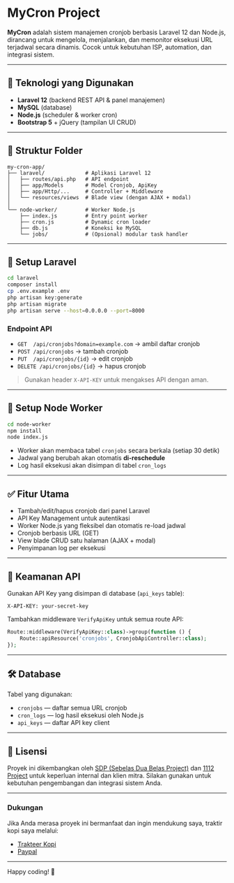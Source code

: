# MyCron Project

**MyCron** adalah sistem manajemen cronjob berbasis Laravel 12 dan Node.js, dirancang untuk mengelola, menjalankan, dan memonitor eksekusi URL terjadwal secara dinamis. Cocok untuk kebutuhan ISP, automation, dan integrasi sistem.

---

## 🚀 Teknologi yang Digunakan

- **Laravel 12** (backend REST API & panel manajemen)
- **MySQL** (database)
- **Node.js** (scheduler & worker cron)
- **Bootstrap 5** + jQuery (tampilan UI CRUD)

---

## 📂 Struktur Folder

```
my-cron-app/
├── laravel/             # Aplikasi Laravel 12
│   ├── routes/api.php   # API endpoint
│   ├── app/Models       # Model Cronjob, ApiKey
│   ├── app/Http/...     # Controller + Middleware
│   └── resources/views  # Blade view (dengan AJAX + modal)
│
└── node-worker/         # Worker Node.js
    ├── index.js         # Entry point worker
    ├── cron.js          # Dynamic cron loader
    ├── db.js            # Koneksi ke MySQL
    └── jobs/            # (Opsional) modular task handler
```

---

## 🔧 Setup Laravel

```bash
cd laravel
composer install
cp .env.example .env
php artisan key:generate
php artisan migrate
php artisan serve --host=0.0.0.0 --port=8000
```

### Endpoint API
- `GET  /api/cronjobs?domain=example.com` → ambil daftar cronjob
- `POST /api/cronjobs` → tambah cronjob
- `PUT  /api/cronjobs/{id}` → edit cronjob
- `DELETE /api/cronjobs/{id}` → hapus cronjob

> Gunakan header `X-API-KEY` untuk mengakses API dengan aman.

---

## 🔧 Setup Node Worker

```bash
cd node-worker
npm install
node index.js
```

- Worker akan membaca tabel `cronjobs` secara berkala (setiap 30 detik)
- Jadwal yang berubah akan otomatis **di-reschedule**
- Log hasil eksekusi akan disimpan di tabel `cron_logs`

---

## ✅ Fitur Utama

- Tambah/edit/hapus cronjob dari panel Laravel
- API Key Management untuk autentikasi
- Worker Node.js yang fleksibel dan otomatis re-load jadwal
- Cronjob berbasis URL (GET)
- View blade CRUD satu halaman (AJAX + modal)
- Penyimpanan log per eksekusi

---

## 🔐 Keamanan API

Gunakan API Key yang disimpan di database (`api_keys` table):

```http
X-API-KEY: your-secret-key
```

Tambahkan middleware `VerifyApiKey` untuk semua route API:
```php
Route::middleware(VerifyApiKey::class)->group(function () {
    Route::apiResource('cronjobs', CronjobApiController::class);
});
```

---

## 🛠 Database

Tabel yang digunakan:
- `cronjobs` — daftar semua URL cronjob
- `cron_logs` — log hasil eksekusi oleh Node.js
- `api_keys` — daftar API key client

---

## 📄 Lisensi

Proyek ini dikembangkan oleh [SDP (Sebelas Dua Belas Project)](https://mywifi.web.id) dan [1112 Project](https://1112-project.com) untuk keperluan internal dan klien mitra. Silakan gunakan untuk kebutuhan pengembangan dan integrasi sistem Anda.

---

### Dukungan

Jika Anda merasa proyek ini bermanfaat dan ingin mendukung saya, traktir kopi saya melalui:

* [Trakteer Kopi](https://trakteer.id/ginginabdulgoni/tip)
* [Paypal](https://paypal.me/ginginabdulgoni)

---
Happy coding! 🚀